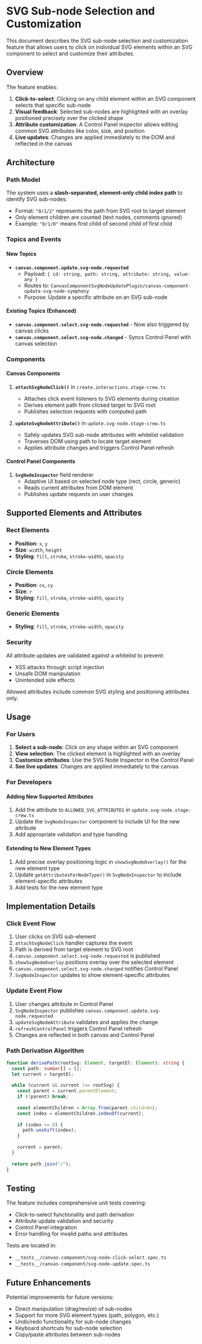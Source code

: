 # SVG Sub-node Selection and Customization

This document describes the SVG sub-node selection and customization feature that allows users to click on individual SVG elements within an SVG component to select and customize their attributes.

## Overview

The feature enables:
1. **Click-to-select**: Clicking on any child element within an SVG component selects that specific sub-node
2. **Visual feedback**: Selected sub-nodes are highlighted with an overlay positioned precisely over the clicked shape
3. **Attribute customization**: A Control Panel inspector allows editing common SVG attributes like color, size, and position
4. **Live updates**: Changes are applied immediately to the DOM and reflected in the canvas

## Architecture

### Path Model

The system uses a **slash-separated, element-only child index path** to identify SVG sub-nodes:
- Format: `"0/1/2"` represents the path from SVG root to target element
- Only element children are counted (text nodes, comments ignored)
- Example: `"0/1/0"` means first child of second child of first child

### Topics and Events

#### New Topics

- **`canvas.component.update.svg-node.requested`**
  - Payload: `{ id: string, path: string, attribute: string, value: any }`
  - Routes to: `CanvasComponentSvgNodeUpdatePlugin/canvas-component-update-svg-node-symphony`
  - Purpose: Update a specific attribute on an SVG sub-node

#### Existing Topics (Enhanced)

- **`canvas.component.select.svg-node.requested`** - Now also triggered by canvas clicks
- **`canvas.component.select.svg-node.changed`** - Syncs Control Panel with canvas selection

### Components

#### Canvas Components

1. **`attachSvgNodeClick()`** in `create.interactions.stage-crew.ts`
   - Attaches click event listeners to SVG elements during creation
   - Derives element path from clicked target to SVG root
   - Publishes selection requests with computed path

2. **`updateSvgNodeAttribute()`** in `update.svg-node.stage-crew.ts`
   - Safely updates SVG sub-node attributes with whitelist validation
   - Traverses DOM using path to locate target element
   - Applies attribute changes and triggers Control Panel refresh

#### Control Panel Components

1. **`SvgNodeInspector`** field renderer
   - Adaptive UI based on selected node type (rect, circle, generic)
   - Reads current attributes from DOM element
   - Publishes update requests on user changes

## Supported Elements and Attributes

### Rect Elements
- **Position**: `x`, `y`
- **Size**: `width`, `height`
- **Styling**: `fill`, `stroke`, `stroke-width`, `opacity`

### Circle Elements
- **Position**: `cx`, `cy`
- **Size**: `r`
- **Styling**: `fill`, `stroke`, `stroke-width`, `opacity`

### Generic Elements
- **Styling**: `fill`, `stroke`, `stroke-width`, `opacity`

### Security

All attribute updates are validated against a whitelist to prevent:
- XSS attacks through script injection
- Unsafe DOM manipulation
- Unintended side effects

Allowed attributes include common SVG styling and positioning attributes only.

## Usage

### For Users

1. **Select a sub-node**: Click on any shape within an SVG component
2. **View selection**: The clicked element is highlighted with an overlay
3. **Customize attributes**: Use the SVG Node Inspector in the Control Panel
4. **See live updates**: Changes are applied immediately to the canvas

### For Developers

#### Adding New Supported Attributes

1. Add the attribute to `ALLOWED_SVG_ATTRIBUTES` in `update.svg-node.stage-crew.ts`
2. Update the `SvgNodeInspector` component to include UI for the new attribute
3. Add appropriate validation and type handling

#### Extending to New Element Types

1. Add precise overlay positioning logic in `showSvgNodeOverlay()` for the new element type
2. Update `getAttributesForNodeType()` in `SvgNodeInspector` to include element-specific attributes
3. Add tests for the new element type

## Implementation Details

### Click Event Flow

1. User clicks on SVG sub-element
2. `attachSvgNodeClick` handler captures the event
3. Path is derived from target element to SVG root
4. `canvas.component.select.svg-node.requested` is published
5. `showSvgNodeOverlay` positions overlay over the selected element
6. `canvas.component.select.svg-node.changed` notifies Control Panel
7. `SvgNodeInspector` updates to show element-specific attributes

### Update Event Flow

1. User changes attribute in Control Panel
2. `SvgNodeInspector` publishes `canvas.component.update.svg-node.requested`
3. `updateSvgNodeAttribute` validates and applies the change
4. `refreshControlPanel` triggers Control Panel refresh
5. Changes are reflected in both canvas and Control Panel

### Path Derivation Algorithm

```typescript
function derivePath(rootSvg: Element, targetEl: Element): string {
  const path: number[] = [];
  let current = targetEl;
  
  while (current && current !== rootSvg) {
    const parent = current.parentElement;
    if (!parent) break;
    
    const elementChildren = Array.from(parent.children);
    const index = elementChildren.indexOf(current);
    
    if (index >= 0) {
      path.unshift(index);
    }
    
    current = parent;
  }
  
  return path.join("/");
}
```

## Testing

The feature includes comprehensive unit tests covering:
- Click-to-select functionality and path derivation
- Attribute update validation and security
- Control Panel integration
- Error handling for invalid paths and attributes

Tests are located in:
- `__tests__/canvas-component/svg-node-click-select.spec.ts`
- `__tests__/canvas-component/svg-node-update.spec.ts`

## Future Enhancements

Potential improvements for future versions:
- Direct manipulation (drag/resize) of sub-nodes
- Support for more SVG element types (path, polygon, etc.)
- Undo/redo functionality for sub-node changes
- Keyboard shortcuts for sub-node selection
- Copy/paste attributes between sub-nodes
